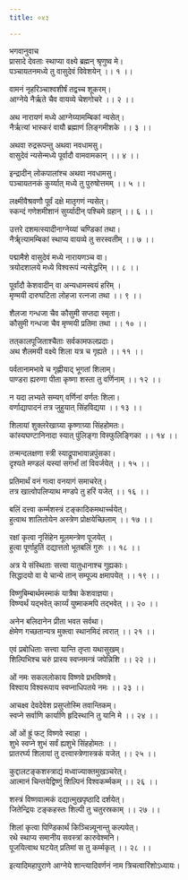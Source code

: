 ```yaml
---
title: ०४३

---
```

भगवानुवाच  
प्रासादे देवताः स्थाप्या वक्ष्ये ब्रह्मन् श्रृणुष्व मे।  
पञ्चायतनमध्ये तु वासुदेवं विवेशयेन् ।। १ ।।  
  
वामनं नृहरिञ्चाश्वशीर्षं तद्वच्च शूकरम्।  
आग्नेये नैर्ऋते चैव वायव्ये चेशगोचरे ।। २ ।।  
  
अथ नारायणं मध्ये आग्नेय्यामम्बिकां न्यसेत्।  
नैर्ऋत्यां भास्करं वायौ ब्रह्माणं लिङ्गमीशके ।। ३ ।।  
  
अथवा रुद्ररूपन्तु अथवा नवधामसु।  
वासुदेवं न्यसेन्मध्ये पूर्वादौ वामवामकान् ।। ४ ।।  
  
इन्द्रादीन् लोकपालांश्च अथवा नवधामसु।  
पञ्चायतनकं कुर्य्यात् मध्ये तु पुरुषोत्तमम् ।। ५ ।।  
  
लक्ष्मीवैश्रवणौ पूर्वं दक्षे मातृगणं न्यसेत्।  
स्कन्दं गणेशमीशानं सुर्य्यादीन् पश्चिमे ग्रहान् ।। ६ ।।  
  
उत्तरे दशमत्स्यादीनाग्नेय्यां चण्डिकां तथा।  
नैर्ॠत्यामम्बिकां स्थाप्य वायव्ये तु सरस्वतीम् ।। ७ ।।  
  
पद्मामैशे वासुदेवं मध्ये नारायणञ्च वा।  
त्रयोदशालये मध्ये विश्वरूपं न्यसेद्धरिम् ।। ८ ।।  
  
पूर्वांदौ केशवादीन् वा अन्यधामस्वयं हरिम् ।  
मृण्मयी दारुघटिता लोहजा रत्नजा तथा ।। ९ ।।  
  
शैलजा गन्धजा चैव कौसुमी सप्तदा स्मृता।  
कौसुमी गन्धजा चैव मृण्मयी प्रतिमा तथा ।। १० ।।  
  
तत्‌कालपूजिताश्चैताः सर्वकामफलप्रदाः।  
अथ शैलमयी वक्ष्ये शिला यत्र च गृह्यते ।। ११ ।।  
  
पर्वतानामभावे च गृह्णीयाद् भूगतां शिलाम्।  
पाण्डरा ह्यरुणा पीता कृष्णा शस्ता तु वर्णिनाम् ।। १२ ।।  
  
न यदा लभ्यते सम्यग् वर्णिनां वर्णतः शिला।  
वर्णाद्यापादनं तत्र जुहुयात् सिंहविद्यया ।। १३ ।।  
  
शिलायां शुक्लरेखाग्र्या कृष्णाग्र्या सिंहहोमतः।  
कांस्यघण्टानिनादा स्यात् पुंलिङ्गा विस्फुलिङ्गिका ।। १४ ।।  
  
तन्मन्दलक्षणा स्त्री स्याद्रूपाभावान्नपुंसका।  
दृश्यते मण्डलं यस्यां सगर्भां तां विवर्जयेत् ।। १५ ।।  
  
प्रतिमार्थं वनं गत्वा वनयागं समाचरेत्।  
तत्र खात्वोपलिप्याथ मण्डपे तु हरिं यजेत् ।। १६ ।।  
  
बलिं दत्त्वा कर्म्मशस्त्रं टङ्कादिकमथार्च्चयेत्।  
हुत्वाथ शालितोयेन अस्त्रेण प्रोक्षयेच्छिलाम् ।। १७ ।।  
  
रक्षां कृत्वा नृसिंहेन मूलमन्त्रेण पूजयेत् ।  
हुत्वा पूर्णाहुतिं दद्यात्ततो भूतबलिं गुरुः ।। १८ ।।  
  
अत्र ये संस्थिताः सत्त्वा यातुधानाश्च गुह्यकाः।  
सिद्धादयो वा ये चान्ये तान् सम्पूज्य क्षमापयेत् ।। १९ ।।  
  
विष्णुबिम्बार्थमस्माकं यात्रैषा केशवाज्ञया।  
विष्ण्वर्थं यद्भवेत् कार्य्यं युष्माकमपि तद्भवेत् ।। २० ।।  
  
अनेन बलिदानेन प्रीता भवत सर्वथा।  
क्षेमेण गच्छतान्यत्र मुक्त्वा स्थानमिदं त्वरात् ।। २१ ।।  
  
एवं प्रबोधिताः सत्त्वा यान्ति तृप्ता यथासुखम्।  
शिल्पिभिश्च चरुं प्रास्य स्वप्नमन्त्रं जपेन्निशि ।। २२ ।।  
  
ओं नमः सकललोकाय विष्णवे प्रभविष्णवे।  
विश्वाय विश्वरूपाय स्वप्नाधिपतये नमः ।। २३ ।।  
  
आचक्ष्व देवदेवेश प्रसुप्तोस्मि तवान्तिकम्।  
स्वप्ने सर्वाणि कार्याणि हृदिस्थानि तु यानि मे ।। २४ ।।  
  
ओं ओं ह्रुं फट् विष्णवे स्वाहा ।  
शुभे स्वप्ने शुभं सर्वं ह्यशुभे सिंहहोमतः ।।  
प्रातरर्घ्य शिलायां तु दत्त्वास्त्रेणास्त्रकं यजेत् ।। २५ ।।  
  
कुद्दालटङ्कशस्त्राद्यं मध्वाज्याक्तमुखञ्चरेत्।  
आत्मानं चिन्तयेद्विष्णुं शिल्पिनं विश्वकर्म्मकम् ।। २६ ।।  
  
शस्त्रं विष्णवात्मकं दद्यात्मुखपृष्ठादि दर्शयेत्।  
जितेन्द्रियः टङ्कहस्तः शिल्पी तु चतुरस्रकाम् ।। २७ ।।  
  
शिलां कृत्वा पिण्डिकार्थं किञ्चिन्न्यूनान्तु कल्पयेत्।  
रथे स्थाप्य समानीय सवस्त्रां कारुवेश्मनि।  
पूजयित्वाथ घटयेत् प्रतिमां स तु कर्म्मकृत् ।। २८ ।।  
  
इत्यादिमहापुराणे आग्नेये शान्त्यादिवर्णनं नाम त्रिचत्वारिंशोऽध्यायः।